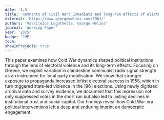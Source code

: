```yaml
---
date: '1.5'
title: 'Remnants of Civil War: Immediate and long-run effects of electoral oppression in cold war Greece'
external: 'https://www.georgemelios.com/1961/'
authors: 'Vassileios Logothetis, George Melios'
journal: 'Working Paper'
year: '2025'
badge: 'JMP'
tech:
showInProjects: true
---
```


This paper examines how Cold War dynamics shaped political institutions through the lens of electoral
violence and its long-term effects. Focusing on Greece, we exploit variation in clandestine communist radio signal strength as an instrument for local party mobilisation. We show that stronger exposure to propaganda increased leftist electoral success in 1958, which in turn triggered state-led violence in the 1961 elections. Using newly digitised archival data and survey evidence, we document that this repression not only suppressed votes in the short run but also led to lasting declines in institutional trust and social capital. Our findings reveal how Cold War-era political interventions left a deep and enduring imprint on democratic engagement.
